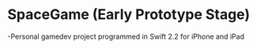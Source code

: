# SpaceGame (Early Prototype Stage)
-Personal gamedev project programmed in Swift 2.2 for iPhone and iPad
